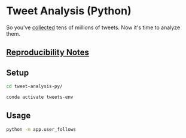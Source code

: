 
# Tweet Analysis (Python)

So you've [collected](https://github.com/zaman-lab/tweet-collection-py) tens of millions of tweets. Now it's time to analyze them.

## [Reproducibility Notes](NOTES.md)

## Setup

```sh
cd tweet-analysis-py/
```

```sh
conda activate tweets-env
```

## Usage

```sh
python -m app.user_follows
```
